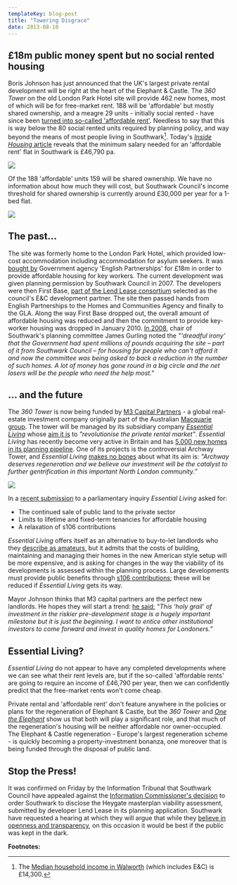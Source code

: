 ```yaml
---
templateKey: blog-post
title: "Towering Disgrace"
date: 2013-08-10
---
```

## £18m public money spent but no social rented housing

Boris Johnson has just announced that the UK's largest private rental development will be right at the heart of the Elephant & Castle. The _360 Tower_ on the old London Park Hotel site will provide 462 new homes, most of which will be for free-market rent. 188 will be 'affordable' but mostly shared ownership, and a meagre 29 units - initially social rented - have since been [turned into so-called 'affordable rent'](http://www.london.gov.uk/sites/default/files/MD1240%20Newington%20MD%20Part%201%20PDF.pdf). Needless to say that this is way below the 80 social rented units required by planning policy, and way beyond the means of most people living in Southwark[^1]. Today's [_Inside Housing_ article](http://www.insidehousing.co.uk/tenancies/major-flaws-revealed-in-pay-to-stay-policy/6528085.article) reveals that the minimum salary needed for an 'affordable rent' flat in Southwark is £46,790 pa.

![](http://southwarknotes.files.wordpress.com/2009/12/elephant_and_castle_360tower_web.jpg)

Of the 188 'affordable' units 159 will be shared ownership. We have no information about how much they will cost, but Southwark Council's income threshold for shared ownership is currently around £30,000 per year for a 1-bed flat. 

![](http://www.the-latest.com/sites/default/files/images/12_1.jpg)

## The past...
The site was formerly home to the London Park Hotel, which provided low-cost accommodation including accommodation for asylum seekers. It was [bought by](http://www.london-se1.co.uk/news/view/3475) Government agency 'English Partnerships' for £18m in order to provide affordable housing for key workers. The current development was given planning permission by Southwark Council in 2007. The developers were then First Base, [part of the Lend Lease consortium](http://www.london-se1.co.uk/news/view/2835) selected as the council's E&C development partner. The site then passed hands from English Partnerships to the Homes and Communities Agency and finally to the GLA. Along the way First Base dropped out, the overall amount of affordable housing was reduced and then the commitment to provide key-worker housing was dropped in January 2010. [In 2008](http://www.london-se1.co.uk/news/view/3475), chair of Southwark's planning committee James Gurling noted the _"'dreadful irony' that the Government had spent millions of pounds acquiring the site – part of it from Southwark Council – for housing for people who can't afford it and now the committee was being asked to back a reduction in the number of such homes. A lot of money has gone round in a big circle and the net losers will be the people who need the help most."_ 


## ... and the future
The _360 Tower_ is now being funded by [M3 Capital Partners](http://www.m3cp.com/) - a global real-estate investment company originally part of the Australian [Macquarie group](http://www.macquarie.com/). The tower will be managed by its subsidiary company [_Essential Living_](http://www.essentialliving.uk.com/) whose [aim it is](http://www.essentialliving.uk.com/) to _"revolutionise the private rental market"_. _Essential Living_ has recently become very active in Britain and has [5,000 new homes in its planning pipeline](http://shbm-news.blogspot.co.uk/2013/05/essential-livings-bethnal-green-scheme.html). One of its projects is the controversial Archway Tower, and _Essential Living_ [makes no bones](http://www.housingexcellence.co.uk/news/london%E2%80%99s-archway-tower-become-rental-homes-gentrification-plan) about what its aim is: _"Archway deserves regeneration and we believe our investment will be the catalyst to further gentrification in this important North London community.”_

![](http://www.housingexcellence.co.uk/sites/default/files/styles/large_490x270/public/Archway.jpg)

 In a [recent submission](http://www.publications.parliament.uk/pa/cm201213/cmselect/cmcomloc/writev/953/prs125.htm) to a parliamentary inquiry _Essential Living_ asked for: 

 * The continued sale of public land to the private sector
 * Limits to lifetime and fixed-term tenancies for affordable housing
 * A relaxation of s106 contributions

_Essential Living_ offers itself as an alternative to buy-to-let landlords who they [describe as amateurs](http://www.bdonline.co.uk/news/rogers-stirk-harbour-tower-to-be-a-uk-first/5058596.article), but it admits that the costs of building, maintaining and managing their homes in the new American style setup will be more expensive, and is asking for changes in the way the viability of its developments is assessed within the planning process. Large developments must provide public benefits through [s106 contributions](/2013-07-30-how-to-avoid-providing-affordable-housing-a-guide-for-developers/); these will be reduced if _Essential Living_ gets its way.

Mayor Johnson thinks that M3 capital partners are the perfect new landlords. He hopes they will start a trend: [he said:](http://www.bdonline.co.uk/news/rogers-stirk-harbour-tower-to-be-a-uk-first/5058596.article) _“This ‘holy grail’ of investment in the riskier pre-development stage is a hugely important milestone but it is just the beginning. I want to entice other institutional investors to come forward and invest in quality homes for Londoners.”_

## Essential Living?
_Essential Living_ do not appear to have any completed developments where we can see what their rent levels are, but if the so-called 'affordable rents' are going to require an income of £46,790 per year, then we can confidently predict that the free-market rents won't come cheap.  

Private rental and 'affordable rent' don't feature anywhere in the policies or plans for the regeneration of Elephant & Castle, but the _360 Tower_ and [_One the Elephant_](/2013-08-03-the-whole-world-comes-to-the-elephant/) show us that both will play a significant role, and that much of the regeneration's housing will be neither affordable nor owner-occupied. The Elephant & Castle regeneration - Europe's largest regeneration scheme - is quickly becoming a property-investment bonanza, one moreover that is being funded through the disposal of public land. 


## Stop the Press!
It was confirmed on Friday by the Information Tribunal that Southwark Council have appealed against the <a href="/2013-07-24-heygate-figures-must-b-be-revealed-information-commissioner/">Information Commissioner's decision</a> to order Southwark to disclose the Heygate masterplan viability assessment, submitted by developer Lend Lease in its planning application. Southwark have requested a hearing at which they will argue that while they <a href="http://youtu.be/sbSCIuaLFQ4">believe in openness and transparency</a>, on this occasion it would be best if the public was kept in the dark.


__Footnotes:__

[^1]: The <a href="http://www.southwark.gov.uk/download/4331/area_report_walworth">Median household income in Walworth</a> (which includes E&C) is £14,300. 



